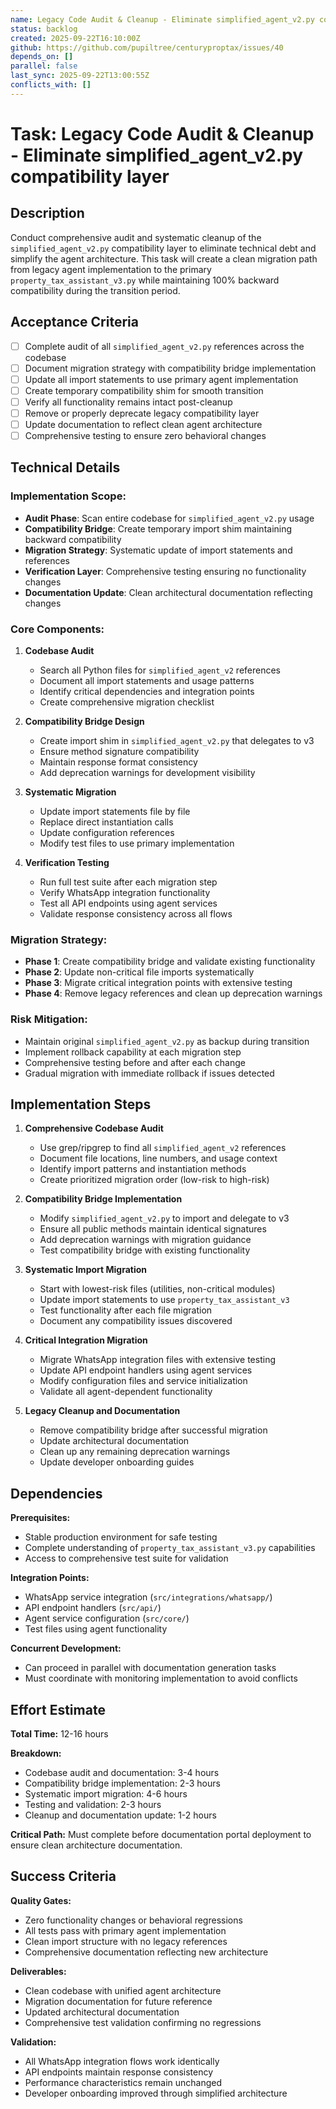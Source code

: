 ```yaml
---
name: Legacy Code Audit & Cleanup - Eliminate simplified_agent_v2.py compatibility layer
status: backlog
created: 2025-09-22T16:10:00Z
github: https://github.com/pupiltree/centuryproptax/issues/40
depends_on: []
parallel: false
last_sync: 2025-09-22T13:00:55Z
conflicts_with: []
---
```


# Task: Legacy Code Audit & Cleanup - Eliminate simplified_agent_v2.py compatibility layer

## Description

Conduct comprehensive audit and systematic cleanup of the `simplified_agent_v2.py` compatibility layer to eliminate technical debt and simplify the agent architecture. This task will create a clean migration path from legacy agent implementation to the primary `property_tax_assistant_v3.py` while maintaining 100% backward compatibility during the transition period.

## Acceptance Criteria

- [ ] Complete audit of all `simplified_agent_v2.py` references across the codebase
- [ ] Document migration strategy with compatibility bridge implementation
- [ ] Update all import statements to use primary agent implementation
- [ ] Create temporary compatibility shim for smooth transition
- [ ] Verify all functionality remains intact post-cleanup
- [ ] Remove or properly deprecate legacy compatibility layer
- [ ] Update documentation to reflect clean agent architecture
- [ ] Comprehensive testing to ensure zero behavioral changes

## Technical Details

### Implementation Scope:
- **Audit Phase**: Scan entire codebase for `simplified_agent_v2.py` usage
- **Compatibility Bridge**: Create temporary import shim maintaining backward compatibility
- **Migration Strategy**: Systematic update of import statements and references
- **Verification Layer**: Comprehensive testing ensuring no functionality changes
- **Documentation Update**: Clean architectural documentation reflecting changes

### Core Components:

1. **Codebase Audit**
   - Search all Python files for `simplified_agent_v2` references
   - Document all import statements and usage patterns
   - Identify critical dependencies and integration points
   - Create comprehensive migration checklist

2. **Compatibility Bridge Design**
   - Create import shim in `simplified_agent_v2.py` that delegates to v3
   - Ensure method signature compatibility
   - Maintain response format consistency
   - Add deprecation warnings for development visibility

3. **Systematic Migration**
   - Update import statements file by file
   - Replace direct instantiation calls
   - Update configuration references
   - Modify test files to use primary implementation

4. **Verification Testing**
   - Run full test suite after each migration step
   - Verify WhatsApp integration functionality
   - Test all API endpoints using agent services
   - Validate response consistency across all flows

### Migration Strategy:
- **Phase 1**: Create compatibility bridge and validate existing functionality
- **Phase 2**: Update non-critical file imports systematically
- **Phase 3**: Migrate critical integration points with extensive testing
- **Phase 4**: Remove legacy references and clean up deprecation warnings

### Risk Mitigation:
- Maintain original `simplified_agent_v2.py` as backup during transition
- Implement rollback capability at each migration step
- Comprehensive testing before and after each change
- Gradual migration with immediate rollback if issues detected

## Implementation Steps

1. **Comprehensive Codebase Audit**
   - Use grep/ripgrep to find all `simplified_agent_v2` references
   - Document file locations, line numbers, and usage context
   - Identify import patterns and instantiation methods
   - Create prioritized migration order (low-risk to high-risk)

2. **Compatibility Bridge Implementation**
   - Modify `simplified_agent_v2.py` to import and delegate to v3
   - Ensure all public methods maintain identical signatures
   - Add deprecation warnings with migration guidance
   - Test compatibility bridge with existing functionality

3. **Systematic Import Migration**
   - Start with lowest-risk files (utilities, non-critical modules)
   - Update import statements to use `property_tax_assistant_v3`
   - Test functionality after each file migration
   - Document any compatibility issues discovered

4. **Critical Integration Migration**
   - Migrate WhatsApp integration files with extensive testing
   - Update API endpoint handlers using agent services
   - Modify configuration files and service initialization
   - Validate all agent-dependent functionality

5. **Legacy Cleanup and Documentation**
   - Remove compatibility bridge after successful migration
   - Update architectural documentation
   - Clean up any remaining deprecation warnings
   - Update developer onboarding guides

## Dependencies

**Prerequisites:**
- Stable production environment for safe testing
- Complete understanding of `property_tax_assistant_v3.py` capabilities
- Access to comprehensive test suite for validation

**Integration Points:**
- WhatsApp service integration (`src/integrations/whatsapp/`)
- API endpoint handlers (`src/api/`)
- Agent service configuration (`src/core/`)
- Test files using agent functionality

**Concurrent Development:**
- Can proceed in parallel with documentation generation tasks
- Must coordinate with monitoring implementation to avoid conflicts

## Effort Estimate

**Total Time:** 12-16 hours

**Breakdown:**
- Codebase audit and documentation: 3-4 hours
- Compatibility bridge implementation: 2-3 hours
- Systematic import migration: 4-6 hours
- Testing and validation: 2-3 hours
- Cleanup and documentation update: 1-2 hours

**Critical Path:** Must complete before documentation portal deployment to ensure clean architecture documentation.

## Success Criteria

**Quality Gates:**
- Zero functionality changes or behavioral regressions
- All tests pass with primary agent implementation
- Clean import structure with no legacy references
- Comprehensive documentation reflecting new architecture

**Deliverables:**
- Clean codebase with unified agent architecture
- Migration documentation for future reference
- Updated architectural documentation
- Comprehensive test validation confirming no regressions

**Validation:**
- All WhatsApp integration flows work identically
- API endpoints maintain response consistency
- Performance characteristics remain unchanged
- Developer onboarding improved through simplified architecture